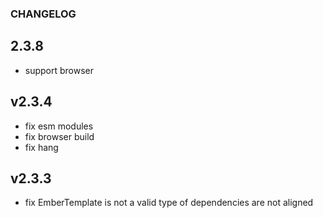 ### CHANGELOG

## 2.3.8
* support browser

## v2.3.4
* fix esm modules
* fix browser build
* fix hang

## v2.3.3
* fix EmberTemplate is not a valid type of dependencies are not aligned
